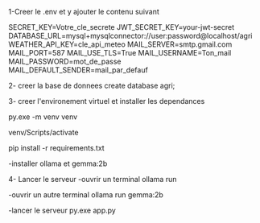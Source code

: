 1-Creer le .env et y ajouter le contenu suivant

SECRET_KEY=Votre_cle_secrete
JWT_SECRET_KEY=your-jwt-secret
DATABASE_URL=mysql+mysqlconnector://user:password@localhost/agri
WEATHER_API_KEY=cle_api_meteo
MAIL_SERVER=smtp.gmail.com
MAIL_PORT=587
MAIL_USE_TLS=True
MAIL_USERNAME=Ton_mail
MAIL_PASSWORD=mot_de_passe
MAIL_DEFAULT_SENDER=mail_par_defauf

2- creer la base de donnees
create database agri;

3- creer l'environement virtuel et installer les dependances

py.exe -m venv venv

venv/Scripts/activate

pip install -r requirements.txt

-installer ollama et gemma:2b

4- Lancer le serveur
-ouvrir un terminal
ollama run

-ouvrir un autre terminal
ollama run gemma:2b

-lancer le serveur
py.exe app.py